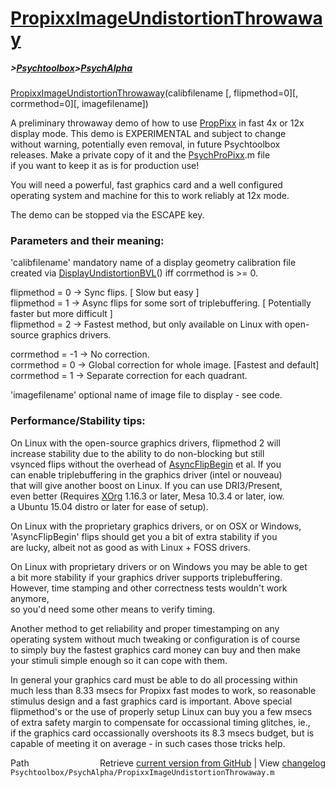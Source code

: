 # [PropixxImageUndistortionThrowaway](PropixxImageUndistortionThrowaway)
##### >[Psychtoolbox](Psychtoolbox)>[PsychAlpha](PsychAlpha)

[PropixxImageUndistortionThrowaway](PropixxImageUndistortionThrowaway)(calibfilename [, flipmethod=0][, corrmethod=0][, imagefilename])  
  
A preliminary throwaway demo of how to use [PropPixx](PropPixx) in fast 4x or 12x  
display mode. This demo is EXPERIMENTAL and subject to change  
without warning, potentially even removal, in future Psychtoolbox  
releases. Make a private copy of it and the [PsychProPixx](PsychProPixx).m file  
if you want to keep it as is for production use!  
  
You will need a powerful, fast graphics card and a well configured  
operating system and machine for this to work reliably at 12x mode.  
  
The demo can be stopped via the ESCAPE key.  
  
### Parameters and their meaning:  
  
'calibfilename' mandatory name of a display geometry calibration file  
created via [DisplayUndistortionBVL](DisplayUndistortionBVL)() iff corrmethod is \>= 0.  
  
flipmethod = 0 -\> Sync flips. [ Slow but easy ]  
flipmethod = 1 -\> Async flips for some sort of triplebuffering. [ Potentially faster but more difficult ]  
flipmethod = 2 -\> Fastest method, but only available on Linux with open-source graphics drivers.  
  
corrmethod = -1 -\> No correction.  
corrmethod = 0  -\> Global correction for whole image. [Fastest and default]  
corrmethod = 1  -\> Separate correction for each quadrant.  
  
'imagefilename' optional name of image file to display - see code.  
  
### Performance/Stability tips:  
  
On Linux with the open-source graphics drivers, flipmethod 2 will  
increase stability due to the ability to do non-blocking but still  
vsynced flips without the overhead of [AsyncFlipBegin](AsyncFlipBegin) et al. If you  
can enable triplebuffering in the graphics driver (intel or nouveau)  
that will give another boost on Linux. If you can use DRI3/Present,  
even better (Requires [XOrg](XOrg) 1.16.3 or later, Mesa 10.3.4 or later, iow.  
a Ubuntu 15.04 distro or later for ease of setup).  
  
On Linux with the proprietary graphics drivers, or on OSX or Windows,  
'AsyncFlipBegin' flips should get you a bit of extra stability if you  
are lucky, albeit not as good as with Linux + FOSS drivers.  
  
On Linux with proprietary drivers or on Windows you may be able to get  
a bit more stability if your graphics driver supports triplebuffering.  
However, time stamping and other correctness tests wouldn't work anymore,  
so you'd need some other means to verify timing.  
  
Another method to get reliability and proper timestamping on any  
operating system without much tweaking or configuration is of course  
to simply buy the fastest graphics card money can buy and then make  
your stimuli simple enough so it can cope with them.  
  
In general your graphics card must be able to do all processing within  
much less than 8.33 msecs for Propixx fast modes to work, so reasonable  
stimulus design and a fast graphics card is important. Above special  
flipmethod's or the use of properly setup Linux can buy you a few msecs  
of extra safety margin to compensate for occassional timing glitches, ie.,  
if the graphics card occassionally overshoots its 8.3 msecs budget, but is  
capable of meeting it on average - in such cases those tricks help.  




<div class="code_header" style="text-align:right;">
  <span style="float:left;">Path&nbsp;&nbsp;</span> <span class="counter">Retrieve <a href=
  "https://raw.github.com/Psychtoolbox-3/Psychtoolbox-3/beta/Psychtoolbox/PsychAlpha/PropixxImageUndistortionThrowaway.m">current version from GitHub</a> | View <a href=
  "https://github.com/Psychtoolbox-3/Psychtoolbox-3/commits/beta/Psychtoolbox/PsychAlpha/PropixxImageUndistortionThrowaway.m">changelog</a></span>
</div>
<div class="code">
  <code>Psychtoolbox/PsychAlpha/PropixxImageUndistortionThrowaway.m</code>
</div>


